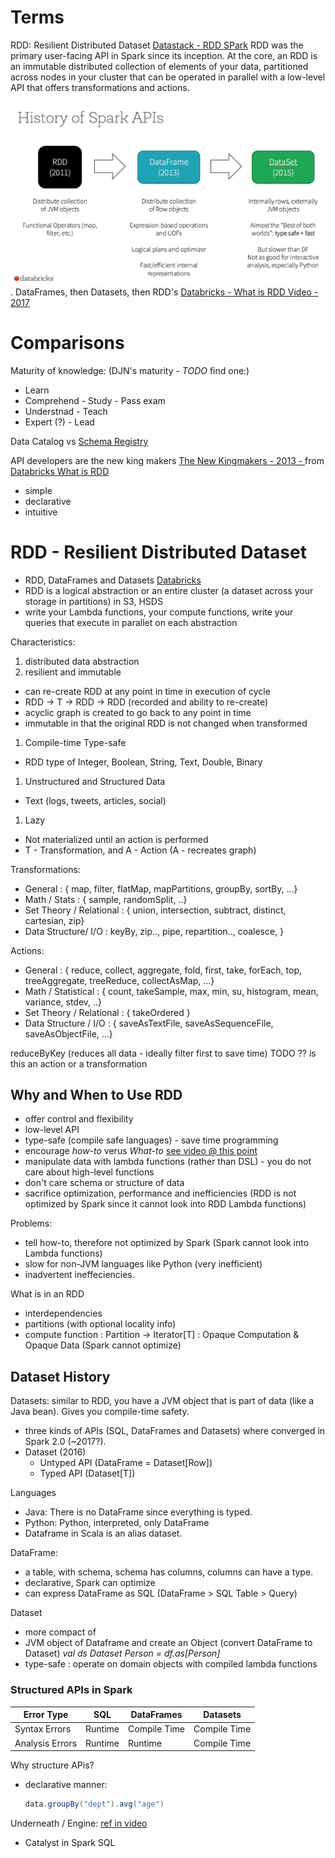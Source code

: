 # Terms


RDD: Resilient Distributed Dataset [Datastack - RDD SPark](https://databricks.com/glossary/what-is-rdd)
RDD was the primary user-facing API in Spark since its inception. At the core, an RDD is an immutable distributed collection of elements of your data, partitioned across nodes in your cluster that can be operated in parallel with a low-level API that offers transformations and actions.

![RDD History](Images/rdd-history.png "RDD History").
DataFrames, then Datasets, then RDD's
[Databricks - What is RDD Video - 2017](https://databricks.com/glossary/what-is-rdd)

# Comparisons
Maturity of knowledge: (DJN's maturity - *TODO* find one:)
- Learn
- Comprehend - Study - Pass exam
- Understnad - Teach
- Expert (?) - Lead

Data Catalog vs [Schema Registry](https://www.confluent.io/blog/tag/schema-registry/)

API
developers are the new king makers [The New Kingmakers - 2013 - ](https://thenewkingmakers.com/) from [ Databricks What is RDD](https://databricks.com/glossary/what-is-rdd)
- simple
- declarative
- intuitive

# RDD - Resilient Distributed Dataset
- RDD, DataFrames and Datasets [Databricks](https://databricks.com/blog/2016/07/14/a-tale-of-three-apache-spark-apis-rdds-dataframes-and-datasets.html)
- RDD is a logical abstraction or an entire cluster (a dataset across your storage in partitions) in S3, HSDS
- write your Lambda functions, your compute functions, write your queries that execute in parallet on each abstraction

Characteristics:
1. distributed data abstraction
1. resilient and immutable
  - can re-create RDD at any point in time in execution of cycle
  - RDD -> T -> RDD -> RDD (recorded and ability to re-create)
  - acyclic graph is created to go back to any point in time
  - immutable in that the original RDD is not changed when transformed
1. Compile-time Type-safe
  - RDD type of Integer, Boolean, String, Text, Double, Binary
1. Unstructured and Structured Data
  - Text (logs, tweets, articles, social)
1. Lazy
  - Not materialized until an action is performed
  - T - Transformation, and A - Action (A - recreates graph)

Transformations:
- General : { map, filter, flatMap, mapPartitions, groupBy, sortBy, ...}
- Math / Stats : { sample, randomSplit, ..}
- Set Theory / Relational : { union, intersection, subtract, distinct, cartesian, zip}
- Data Structure/ I/O : keyBy, zip.., pipe, repartition.., coalesce, }

Actions:
- General : { reduce, collect, aggregate, fold, first, take, forEach, top, treeAggregate, treeReduce, collectAsMap, ...}
- Math / Statistical : { count, takeSample, max, min, su, histogram, mean, variance, stdev, ..}
- Set Theory / Relational : { takeOrdered }
- Data Structure / I/O : { saveAsTextFile, saveAsSequenceFile, saveAsObjectFile, ...}

reduceByKey (reduces all data - ideally filter first to save time) TODO ?? is this an action or a transformation

## Why and When to Use RDD
- offer control and flexibility
- low-level API
- type-safe (compile safe languages) - save time programming
- encourage *how-to* verus *What-to*  [see video @ this point](https://youtu.be/Ofk7G3GD9jk?t=646)
- manipulate data with lambda functions (rather than DSL) - you do not care about high-level functions
- don't care schema or structure of data
- sacrifice optimization, performance and inefficiencies (RDD is not optimized by Spark since it cannot look into RDD Lambda functions)

Problems:
- tell how-to, therefore not optimized by Spark (Spark cannot look into Lambda functions)
- slow for non-JVM languages like Python (very inefficient)
- inadvertent ineffeciencies.

What is in an RDD
- interdependencies
- partitions (with optional locality info)
- compute function : Partition -> Iterator[T] : Opaque Computation & Opaque Data (Spark cannot optimize)

## Dataset History
Datasets: similar to RDD, you have a JVM object that is part of data (like a Java bean).  Gives you compile-time safety.  
- three kinds of APIs (SQL, DataFrames and Datasets) where converged in Spark 2.0 (~2017?).  
- Dataset (2016)
  - Untyped API (DataFrame = Dataset[Row])
  - Typed API (Dataset[T])

Languages
- Java: There is no DataFrame since everything is typed.  
- Python: Python, interpreted, only DataFrame
- Dataframe in Scala is an alias dataset.

DataFrame:
- a table, with schema, schema has columns, columns can have a type.
- declarative, Spark can optimize
- can express DataFrame as SQL (DataFrame > SQL Table > Query)

Dataset
- more compact of
- JVM object of Dataframe and create an Object (convert DataFrame to Dataset)  *val ds Dataset Person = df.as[Person]*
- type-safe : operate on domain objects with compiled lambda functions


### Structured APIs in Spark

|Error Type|SQL|DataFrames|Datasets|
|--|--|--|--|
|Syntax Errors|Runtime|Compile Time|Compile Time|
|Analysis Errors|Runtime|Runtime|Compile Time|

Why structure APis?
- declarative manner:

  ```java
  data.groupBy("dept").avg("age")
  ```
Underneath / Engine: [ref in video](https://youtu.be/Ofk7G3GD9jk?t=1288)
- Catalyst in Spark SQL

